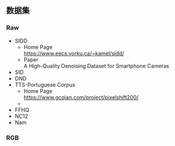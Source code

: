 ## 数据集
### Raw
- SIDD  
	- Home Page  
	  https://www.eecs.yorku.ca/~kamel/sidd/  
	- Paper  
	  A High-Quality Denoising Dataset for Smartphone Cameras  
- SID  
- DND 
- TTS-Portuguese Corpus   
  - Home Page  
    https://www.gcqian.com/project/pixelshift200/  
  - 
- FFHQ   
- NC12  
- Nam    

### RGB
<!--stackedit_data:
eyJoaXN0b3J5IjpbMTI0MzgwMzM4NCwtMjQ4NzQyNDAwLDEwMj
Y5ODk3MF19
-->